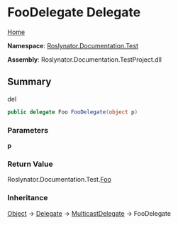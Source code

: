 <a name="_top"></a>

# FooDelegate Delegate

[Home](../../../../README.md#_top)

**Namespace**: [Roslynator.Documentation.Test](../README.md#_top)

**Assembly**: Roslynator\.Documentation\.TestProject\.dll

## Summary

del

```csharp
public delegate Foo FooDelegate(object p)
```

### Parameters

**p**

### Return Value

Roslynator\.Documentation\.Test\.[Foo](../Foo/README.md#_top)

### Inheritance

[Object](https://docs.microsoft.com/en-us/dotnet/api/system.object) &#x2192; [Delegate](https://docs.microsoft.com/en-us/dotnet/api/system.delegate) &#x2192; [MulticastDelegate](https://docs.microsoft.com/en-us/dotnet/api/system.multicastdelegate) &#x2192; FooDelegate
